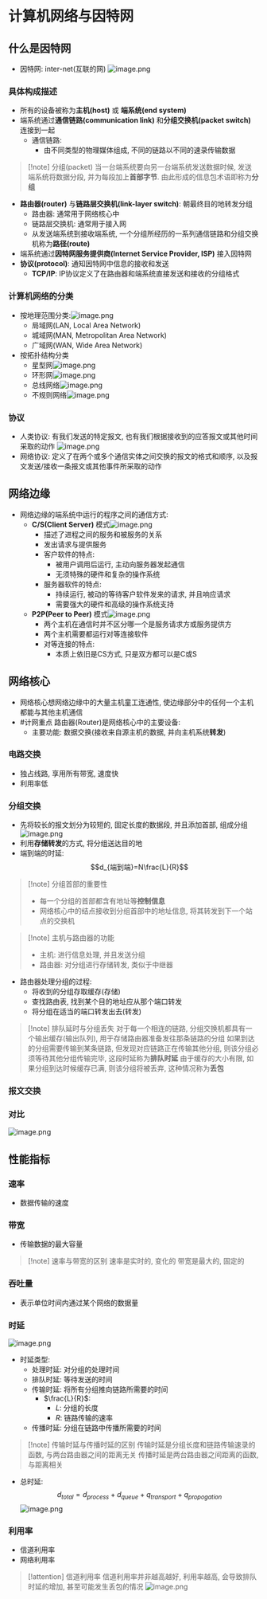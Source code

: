 # 计算机网络与因特网
## 什么是因特网
- 因特网: inter-net(互联的网)
![image.png](https://raw.githubusercontent.com/alwaysmissin/picgo/main/20230919082008.png)

### 具体构成描述
- 所有的设备被称为**主机(host)** 或 **端系统(end system)**
- 端系统通过**通信链路(communication link)** 和**分组交换机(packet switch)** 连接到一起
	- 通信链路: 
		- 由不同类型的物理媒体组成, 不同的链路以不同的速录传输数据
> [!note] 分组(packet)
> 当一台端系统要向另一台端系统发送数据时候, 发送端系统将数据分段, 并为每段加上**首部字节**.
> 由此形成的信息包术语即称为**分组**

- **路由器(router)** 与**链路层交换机(link-layer switch)**: 朝最终目的地转发分组
	- 路由器: 通常用于网络核心中
	- 链路层交换机: 通常用于接入网
	- 从发送端系统到接收端系统, 一个分组所经历的一系列通信链路和分组交换机称为**路径(route)**
- 端系统通过**因特网服务提供商(Internet Service Provider, ISP)** 接入因特网
- **协议(protocol)**: 通知因特网中信息的接收和发送
	- **TCP/IP**: IP协议定义了在路由器和端系统直接发送和接收的分组格式

### 计算机网络的分类
- 按地理范围分类:![image.png](https://raw.githubusercontent.com/alwaysmissin/picgo/main/20230919083025.png)
	- 局域网(LAN, Local Area Network)
	- 城域网(MAN, Metropolitan Area Network)
	- 广域网(WAN, Wide Area Network)
- 按拓扑结构分类
	- 星型网![image.png](https://raw.githubusercontent.com/alwaysmissin/picgo/main/20230919083141.png)
	- 环形网![image.png](https://raw.githubusercontent.com/alwaysmissin/picgo/main/20230919083155.png)
	- 总线网络![image.png](https://raw.githubusercontent.com/alwaysmissin/picgo/main/20230919083208.png)
	- 不规则网络![image.png](https://raw.githubusercontent.com/alwaysmissin/picgo/main/20230919083221.png)

### 协议
- 人类协议: 有我们发送的特定报文, 也有我们根据接收到的应答报文或其他时间采取的动作
![image.png](https://raw.githubusercontent.com/alwaysmissin/picgo/main/20230919083443.png)
- 网络协议: 定义了在两个或多个通信实体之间交换的报文的格式和顺序, 以及报文发送/接收一条报文或其他事件所采取的动作

## 网络边缘
- 网络边缘的端系统中运行的程序之间的通信方式:
	- **C/S(Client Server)** 模式![image.png](https://raw.githubusercontent.com/alwaysmissin/picgo/main/20230919084805.png)
		- 描述了进程之间的服务和被服务的关系
		- 发出请求与提供服务
		- 客户软件的特点:
			- 被用户调用后运行, 主动向服务器发起通信
			- 无须特殊的硬件和复杂的操作系统
		- 服务器软件的特点:
			- 持续运行, 被动的等待客户软件发来的请求, 并且响应请求
			- 需要强大的硬件和高级的操作系统支持
	- **P2P(Peer to Peer)** 模式![image.png](https://raw.githubusercontent.com/alwaysmissin/picgo/main/20230919084752.png)
		- 两个主机在通信时并不区分哪一个是服务请求方或服务提供方
		- 两个主机需要都运行对等连接软件
		- 对等连接的特点:
			- 本质上依旧是CS方式, 只是双方都可以是C或S

## 网络核心
- 网络核心想网络边缘中的大量主机童工连通性, 使边缘部分中的任何一个主机都能与其他主机通信
- #计网重点 路由器(Router)是网络核心中的主要设备:
	- 主要功能: 数据交换(接收来自源主机的数据, 并向主机系统**转发**)

### 电路交换
- 独占线路, 享用所有带宽, 速度快
- 利用率低

### 分组交换
- 先将较长的报文划分为较短的, 固定长度的数据段, 并且添加首部, 组成分组![image.png](https://raw.githubusercontent.com/alwaysmissin/picgo/main/20230919085633.png)
- 利用**存储转发**的方式, 将分组送达目的地
- 端到端的时延: $$d_{端到端}=N\frac{L}{R}$$
> [!note] 分组首部的重要性
> - 每一个分组的首部都含有地址等**控制信息**
> - 网络核心中的结点接收到分组首部中的地址信息, 将其转发到下一个站点的交换机

> [!note] 主机与路由器的功能
> - 主机: 进行信息处理, 并且发送分组
> - 路由器: 对分组进行存储转发, 类似于中继器

- 路由器处理分组的过程:
	- 将收到的分组存取缓存(存储)
	- 查找路由表, 找到某个目的地址应从那个端口转发
	- 将分组在适当的端口转发出去(转发)

> [!note] 排队延时与分组丢失
> 对于每一个相连的链路, 分组交换机都具有一个输出缓存(输出队列), 用于存储路由器准备发往那条链路的分组
> 如果到达的分组需要传输到某条链路, 但发现对应链路正在传输其他分组, 则该分组必须等待其他分组传输完毕, 这段时延称为**排队时延**
> 由于缓存的大小有限, 如果分组到达时候缓存已满, 则该分组将被丢弃, 这种情况称为**丢包**

### 报文交换

### 对比
![image.png](https://raw.githubusercontent.com/alwaysmissin/picgo/main/20230919091042.png)

## 性能指标
### 速率
- 数据传输的速度
### 带宽
- 传输数据的最大容量
> [!note] 速率与带宽的区别
> 速率是实时的, 变化的
> 带宽是最大的, 固定的
### 吞吐量
- 表示单位时间内通过某个网络的数据量
### 时延
![image.png](https://raw.githubusercontent.com/alwaysmissin/picgo/main/20230919092231.png)
- 时延类型:
	- 处理时延: 对分组的处理时间
	- 排队时延: 等待发送的时间
	- 传输时延: 将所有分组推向链路所需要的时间
		- $\frac{L}{R}$:
			- $L$: 分组的长度
			- $R$: 链路传输的速率
	- 传播时延: 分组在链路中传播所需要的时间
> [!note] 传输时延与传播时延的区别
> 传输时延是分组长度和链路传输速录的函数, 与两台路由器之间的距离无关
> 传播时延是两台路由器之间距离的函数, 与距离相关

- 总时延: $$d_{total} = d_{process}+d_{queue}+q_{transport} + q_{propogation}$$
![image.png](https://raw.githubusercontent.com/alwaysmissin/picgo/main/20230919094845.png)

### 利用率
- 信道利用率
- 网络利用率
> [!attention] 信道利用率
> 信道利用率并非越高越好, 利用率越高, 会导致排队时延的增加, 甚至可能发生丢包的情况
> ![image.png](https://raw.githubusercontent.com/alwaysmissin/picgo/main/20230919095829.png)
